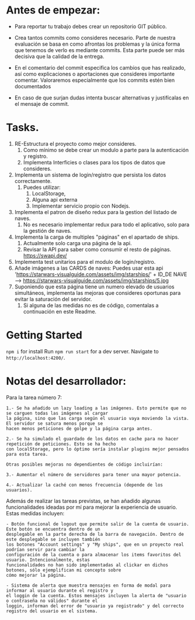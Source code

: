 # Antes de empezar:
- Para reportar tu trabajo debes crear un repositorio GIT público.

- Crea tantos commits como consideres necesario. Parte de nuestra evaluación se basa en como afrontas los problemas y la única forma que tenemos de verlo es mediante commits. Esta parte puede ser más decisiva que la calidad de la entrega.
- En el comentario del commit especifica los cambios que has realizado, así como explicaciones o aportaciones que consideres importante comentar. Valoraremos especialmente que los commits estén bien documentados
- En caso de que surjan dudas intenta buscar alternativas y justifícalas en el mensaje de commit.

# Tasks.

1.  RE-Estructura el proyecto como mejor consideres. 
    1.  Como mínimo se debe crear un modulo a parte para la autenticación y registro.
    2.  Implementa Interficies  o clases  para los tipos de datos que consideres.
2. Implementa un sistema de login/registro que persista los datos correctamente.
   1. Puedes utilizar:
      1. LocalStorage, 
      2. Alguna api externa
      3. Implementar servicio propio con Nodejs.
3. Implementa el patron de diseño redux para la gestion del listado de naves.
   1. No es necesario implementar redux para todo el aplicativo, solo para la gestión de naves.
4.  Implementa la carga de multiples "páginas" en el apartado de ships.
    1.   Actualmente solo carga una página de la api.
    2.   Revisar la API para saber como consumir el resto de páginas. https://swapi.dev/
5.  Implementa test unitarios para el modulo de login/registro.
6.  Añade imágenes a las CARDS de naves: Puedes usar esta api  'https://starwars-visualguide.com/assets/img/starships/' + ID_DE NAVE -->  https://starwars-visualguide.com/assets/img/starships/5.jpg
7.  Suponiendo que esta página tiene un numero elevado de usuarios simultáneos, implementa las mejoras que consideres oportunas para evitar la saturación del servidor.
    1.  Si alguna de las medidas no es de código, comentalas a continuación en este Readme.


# Getting Started 

`npm i`  for install
Run `npm run start` for a dev server. 
Navigate to `http://localhost:4200/`.


# Notas del desarrollador:

 Para la tarea número 7: 

    1.- Se ha añadido un lazy loading a las imágenes. Esto permite que no se carguen todas las imágenes al cargar
    la página, sino que las carga según el usuario vaya moviendo la vista. El servidor se satura menos porque se
    hacen menos peticiones de golpe y la página carga antes.

    2.- Se ha simulado el guardado de los datos en cache para no hacer repetición de peticiones. Esto se ha hecho
    con localStorage, pero lo óptimo sería instalar plugins mejor pensados para esta tarea.

    Otras posibles mejoras no dependientes de código incluirían:

    3.- Aumentar el número de servidores para tener una mayor potencia.

    4.- Actualizar la caché con menos frecuencia (depende de los usuarios).

Además de realizar las tareas previstas, se han añadido algunas funcionalidades ideadas por mí para mejorar la
experiencia de usuario. Estas medidas incluyen:

    - Botón funcional de logout que permite salir de la cuenta de usuario. Este botón se encuentra dentro de un
    desplegable en la parte derecha de la barra de navegación. Dentro de este desplegable se incluyen también 
    los botones "Account settings" y "My ships", que en un proyecto real podrían servir para cambiar la 
    configuración de la cuenta o para almacenar los items favoritos del usuario. Intencionalmente, estas 
    funcionalidades no han sido implementadas al clickar en dichos botones, sólo ejemplifican mi concepto sobre
    cómo mejorar la página.

    - Sistema de alerta que muestra mensajes en forma de modal para informar al usuario durante el registro y 
    el loggin de la cuenta. Estos mensajes incluyen la alerta de "usuario o contraseña no válidos" durante el 
    loggin, informan del error de "usuario ya registrado" y del correcto registro del usuario en el sistema.